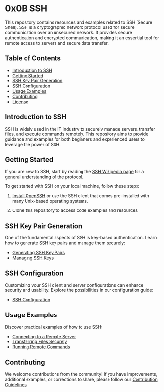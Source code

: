 # 0x0B SSH

This repository contains resources and examples related to SSH (Secure Shell). SSH is a cryptographic network protocol used for secure communication over an unsecured network. It provides secure authentication and encrypted communication, making it an essential tool for remote access to servers and secure data transfer.

## Table of Contents

- [Introduction to SSH](#introduction-to-ssh)
- [Getting Started](#getting-started)
- [SSH Key Pair Generation](#ssh-key-pair-generation)
- [SSH Configuration](#ssh-configuration)
- [Usage Examples](#usage-examples)
- [Contributing](#contributing)
- [License](#license)

## Introduction to SSH

SSH is widely used in the IT industry to securely manage servers, transfer files, and execute commands remotely. This repository aims to provide guidance and examples for both beginners and experienced users to leverage the power of SSH.

## Getting Started

If you are new to SSH, start by reading the [SSH Wikipedia page](https://en.wikipedia.org/wiki/SSH_(Secure_Shell)) for a general understanding of the protocol.

To get started with SSH on your local machine, follow these steps:

1. [Install OpenSSH](https://www.openssh.com/) or use the SSH client that comes pre-installed with many Unix-based operating systems.

2. Clone this repository to access code examples and resources.

## SSH Key Pair Generation

One of the fundamental aspects of SSH is key-based authentication. Learn how to generate SSH key pairs and manage them securely:

- [Generating SSH Key Pairs](docs/ssh-key-generation.md)
- [Managing SSH Keys](docs/ssh-key-management.md)

## SSH Configuration

Customizing your SSH client and server configurations can enhance security and usability. Explore the possibilities in our configuration guide:

- [SSH Configuration](docs/ssh-configuration.md)

## Usage Examples

Discover practical examples of how to use SSH:

- [Connecting to a Remote Server](docs/connecting-to-remote-server.md)
- [Transferring Files Securely](docs/secure-file-transfer.md)
- [Running Remote Commands](docs/remote-command-execution.md)

## Contributing

We welcome contributions from the community! If you have improvements, additional examples, or corrections to share, please follow our [Contribution Guidelines](CONTRIBUTING.md).


